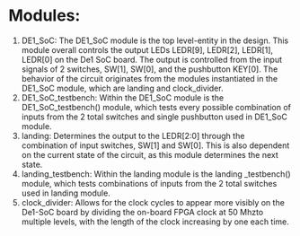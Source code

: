 # Modules:
1.	DE1_SoC:
The DE1_SoC module is the top level-entity in the design. This module overall controls the output LEDs LEDR[9], LEDR[2], LEDR[1], LEDR[0] on the De1 SoC board. The output is controlled from the input signals of 2 switches, SW[1], SW[0], and the pushbutton KEY[0]. The behavior of the circuit originates from the modules instantiated in the DE1_SoC module, which are landing and clock_divider.
2.	DE1_SoC_testbench:
Within the DE1_SoC module is the DE1_SoC_testbench() module, which tests every possible combination of inputs from the 2 total switches and single pushbutton used in DE1_SoC module.
3.	landing:
Determines the output to the LEDR[2:0] through the combination of input switches, SW[1] and SW[0]. This is also dependent on the current state of the circuit, as this module determines the next state. 
4.	landing_testbench:
Within the landing module is the landing _testbench() module, which tests combinations of inputs from the 2 total switches used in landing module.
5.	clock_divider:
Allows for the clock cycles to appear more visibly on the De1-SoC board by dividing the on-board FPGA clock at 50 Mhzto multiple levels, with the length of the clock increasing by one each time.

